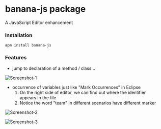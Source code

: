 # banana-js package

A JavaScript Editor enhancement

### Installation

```
apm install banana-js
```

### Features

* jump to declaration of a method / class...

![Screenshot-1](https://github.com/leon740727/banana-js/blob/master/resources/screenshot-1.png?raw=true)

* occurrence of variables just like "Mark Occurrences" in Eclipse
  1. On the right side of editor, we can find out where the identifier appears in the file
  2. Notice the word "team" in different scenarios have different marker

![Screenshot-2](https://github.com/leon740727/banana-js/blob/master/resources/screenshot-1.png?raw=true)

![Screenshot-3](https://github.com/leon740727/banana-js/blob/master/resources/screenshot-1.png?raw=true)
